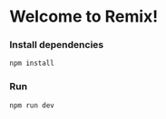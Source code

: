 # Welcome to Remix!

### Install dependencies

```sh
npm install
```

### Run

```sh
npm run dev
```

